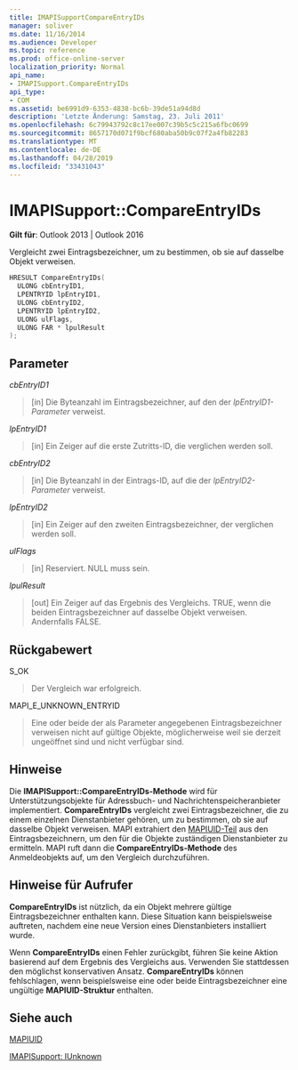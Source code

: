 ```yaml
---
title: IMAPISupportCompareEntryIDs
manager: soliver
ms.date: 11/16/2014
ms.audience: Developer
ms.topic: reference
ms.prod: office-online-server
localization_priority: Normal
api_name:
- IMAPISupport.CompareEntryIDs
api_type:
- COM
ms.assetid: be6991d9-6353-4838-bc6b-39de51a94d8d
description: 'Letzte Änderung: Samstag, 23. Juli 2011'
ms.openlocfilehash: 6c79943792c8c17ee007c39b5c5c215a6fbc0699
ms.sourcegitcommit: 8657170d071f9bcf680aba50b9c07f2a4fb82283
ms.translationtype: MT
ms.contentlocale: de-DE
ms.lasthandoff: 04/28/2019
ms.locfileid: "33431043"
---
```

# <a name="imapisupportcompareentryids"></a>IMAPISupport::CompareEntryIDs

  
  
**Gilt für**: Outlook 2013 | Outlook 2016 
  
Vergleicht zwei Eintragsbezeichner, um zu bestimmen, ob sie auf dasselbe Objekt verweisen. 
  
```cpp
HRESULT CompareEntryIDs(
  ULONG cbEntryID1,
  LPENTRYID lpEntryID1,
  ULONG cbEntryID2,
  LPENTRYID lpEntryID2,
  ULONG ulFlags,
  ULONG FAR * lpulResult
);
```

## <a name="parameters"></a>Parameter

 _cbEntryID1_
  
> [in] Die Byteanzahl im Eintragsbezeichner, auf den der  _lpEntryID1-Parameter_ verweist. 
    
 _lpEntryID1_
  
> [in] Ein Zeiger auf die erste Zutritts-ID, die verglichen werden soll.
    
 _cbEntryID2_
  
> [in] Die Byteanzahl in der Eintrags-ID, auf die der  _lpEntryID2-Parameter_ verweist. 
    
 _lpEntryID2_
  
> [in] Ein Zeiger auf den zweiten Eintragsbezeichner, der verglichen werden soll.
    
 _ulFlags_
  
> [in] Reserviert. NULL muss sein.
    
 _lpulResult_
  
> [out] Ein Zeiger auf das Ergebnis des Vergleichs. TRUE, wenn die beiden Eintragsbezeichner auf dasselbe Objekt verweisen. Andernfalls FALSE.
    
## <a name="return-value"></a>Rückgabewert

S_OK 
  
> Der Vergleich war erfolgreich.
    
MAPI_E_UNKNOWN_ENTRYID 
  
> Eine oder beide der als Parameter angegebenen Eintragsbezeichner verweisen nicht auf gültige Objekte, möglicherweise weil sie derzeit ungeöffnet sind und nicht verfügbar sind.
    
## <a name="remarks"></a>Hinweise

Die **IMAPISupport::CompareEntryIDs-Methode** wird für Unterstützungsobjekte für Adressbuch- und Nachrichtenspeicheranbieter implementiert. **CompareEntryIDs** vergleicht zwei Eintragsbezeichner, die zu einem einzelnen Dienstanbieter gehören, um zu bestimmen, ob sie auf dasselbe Objekt verweisen. MAPI extrahiert den [MAPIUID-Teil](mapiuid.md) aus den Eintragsbezeichnern, um den für die Objekte zuständigen Dienstanbieter zu ermitteln. MAPI ruft dann die **CompareEntryIDs-Methode** des Anmeldeobjekts auf, um den Vergleich durchzuführen. 
  
## <a name="notes-to-callers"></a>Hinweise für Aufrufer

 **CompareEntryIDs** ist nützlich, da ein Objekt mehrere gültige Eintragsbezeichner enthalten kann. Diese Situation kann beispielsweise auftreten, nachdem eine neue Version eines Dienstanbieters installiert wurde. 
  
Wenn **CompareEntryIDs** einen Fehler zurückgibt, führen Sie keine Aktion basierend auf dem Ergebnis des Vergleichs aus. Verwenden Sie stattdessen den möglichst konservativen Ansatz. **CompareEntryIDs** können fehlschlagen, wenn beispielsweise eine oder beide Eintragsbezeichner eine ungültige **MAPIUID-Struktur** enthalten. 
  
## <a name="see-also"></a>Siehe auch



[MAPIUID](mapiuid.md)
  
[IMAPISupport: IUnknown](imapisupportiunknown.md)

